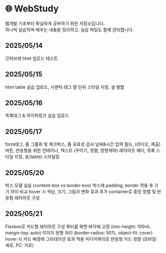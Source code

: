 # 🌐 WebStudy

웹개발 기초부터 확실하게 공부하기 위한 저장소입니다.  
하나씩 실습하며 배우는 내용을 정리하고, 실습 파일도 함께 관리합니다.

## 2025/05/14
깃허브에 html 업로드 테스트

## 2025/05/15
html table 실습 업로드, 시멘틱 태그
열 단위 스타일 지정,  셀 병합

## 2025/05/16
목록태그 & 하이퍼링크 실습 업로드

## 2025/05/17
form태그, 폼 그룹화 및 체크박스, 폼 유효성 검사
날짜&시간 입력 필드, (라디오, 제출)버튼,
반응형을 위한 컨테이너, 텍스트 (꾸미기, 정렬, 방향제어)
레이아웃 헤더, 목록 스타일 지정, 표(table) 스타일링

## 2025/05/20
박스 모델 실습 (content-box vs border-box)
박스에 padding, border 적용 후 크기 차이 비교
hover 시 색상, 크기, 그림자 변화 효과 추가
container로 중앙 정렬 및 반응형 레이아웃 구성

## 2025/05/21
Flexbox로 카드형 레이아웃 구성
푸터를 화면 바닥에 고정 (min-height: 100vh, margin-top: auto)
이미지 원형 처리 (border-radius: 50%, object-fit: cover)
hover 시 카드 배경에 그라데이션 효과 적용
미디어쿼리로 반응형 카드 정렬 (모바일: 세로, PC: 가로)